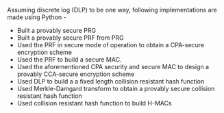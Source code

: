 ﻿Assuming discrete log (DLP) to be one way, following implementations are made using Python -

-   Built a provably secure PRG
-   Built a provably secure PRF from PRG
-   Used the PRF in secure mode of operation to obtain a CPA-secure encryption scheme
-   Used the PRF to build a secure MAC.
-   Used the aforementioned CPA security and secure MAC to design a provably CCA-secure encryption scheme
-   Used DLP to build a a fixed length collision resistant hash function
-   Used Merkle-Damgard transform to obtain a provably secure collision resistant hash function
-   Used collision resistant hash function to build H-MACs

